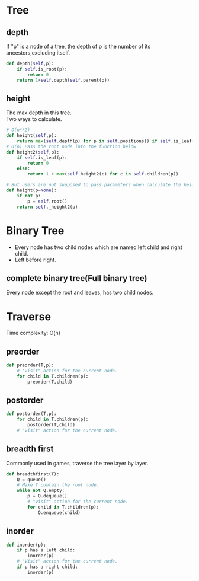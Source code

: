 # Tree
## depth
If "p" is a node of a tree, the depth of p is the number of its ancestors,excluding itself.
```python
def depth(self,p):
    if self.is_root(p):
        return 0
    return 1+self.depth(self.parent(p)) 
```
## height
The max depth in this tree.   
Two ways to calculate.
```python
# O(n**2)
def height(self,p):
    return max(self.depth(p) for p in self.positions() if self.is_leaf(p))
# O(n) Pass the root node into the function below.
def height2(self,p):
    if self.is_leaf(p):
        return 0
    else:
        return 1 + max(self.height2(c) for c in self.children(p))

# But users are not supposed to pass parameters when calculate the height,so.
def height(p=None):
    if not p:
        p = self.root()
    return self._height2(p)
```
# Binary Tree
+ Every node has two child nodes which are named left child and right child.
+ Left before right.

## complete binary tree(Full binary tree)
Every node except the root and leaves, has two child nodes.


# Traverse
Time complexity: O(n)

## preorder

```python
def preorder(T,p):
    # "visit" action for the current node.
    for child in T.children(p):
        preorder(T,child)
```

## postorder
```python
def postorder(T,p):
    for child in T.children(p):
        postorder(T,child)
    # "visit" action for the current node.
```
## breadth first
Commonly used in games, traverse the tree layer by layer.
```python
def breadthfirst(T):
    Q = queue()
    # Make T contain the root node.
    while not Q.empty:
        p = Q.dequeue()
        # "visit" action for the current node.
        for child in T.children(p):
            Q.enqueue(child)
```
## inorder
```python
def inorder(p):
    if p has a left child:
        inorder(p)
    # "Visit" action for the current node.
    if p has a right child:
        inorder(p)
```
